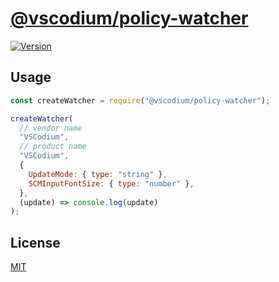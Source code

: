 [@vscodium/policy-watcher](https://github.com/VSCodium/policy-watcher)
======================================================================

[![Version](https://img.shields.io/npm/v/@vscodium/policy-watcher.svg)](https://npmjs.org/package/@vscodium/policy-watcher)

## <a id="usage"></a>Usage

```js
const createWatcher = require("@vscodium/policy-watcher");

createWatcher(
  // vendor name
  "VSCodium",
  // product name
  "VSCodium",
  {
    UpdateMode: { type: "string" },
    SCMInputFontSize: { type: "number" },
  },
  (update) => console.log(update)
);
```

## <a id="license"></a>License

[MIT](https://github.com/VSCodium/policy-watcher/blob/master/LICENSE)